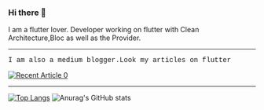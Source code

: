 ### Hi there 👋

I am a flutter lover. Developer working on flutter with Clean Architecture,Bloc as well as the Provider.

------------------------------------------------------------------------------------------------------------------------------------------------------------------

<p style = "font-family:courier,arial,helvetica;">
I am also a medium blogger.Look my articles on flutter</p>

<a target="_blank" href="https://github-readme-medium-recent-article.vercel.app/medium/@sahasuthpala/0?theme=dark"><img src="https://github-readme-medium-recent-article.vercel.app/medium/@sahasuthpala/0?theme=dark" alt="Recent Article 0"> 

------------------------------------------------------------------------------------------------------------------------------------------------------------------

[![Top Langs](https://github-readme-stats.vercel.app/api/top-langs/?username=Dineth95&theme=dark)](https://github.com/Dineth95/github-readme-stats/?&theme=dark) ![Anurag's GitHub stats](https://github-readme-stats.vercel.app/api?username=Dineth95&theme=dark&show_icons=true)



